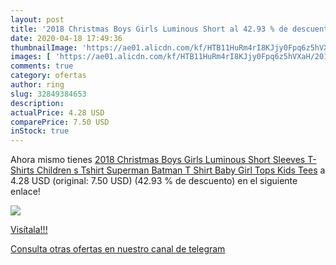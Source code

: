 ```yaml
---
layout: post
title: '2018 Christmas Boys Girls Luminous Short al 42.93 % de descuento'
date: 2020-04-18 17:49:36
thumbnailImage: 'https://ae01.alicdn.com/kf/HTB11HuRm4rI8KJjy0Fpq6z5hVXaH/2018-Christmas-Boys-Girls-Luminous-Short-Sleeves-T-Shirts-Children-s-Tshirt-Superman-Batman-T-Shirt.jpg_350x350._SL200_.jpg'
images: [ 'https://ae01.alicdn.com/kf/HTB11HuRm4rI8KJjy0Fpq6z5hVXaH/2018-Christmas-Boys-Girls-Luminous-Short-Sleeves-T-Shirts-Children-s-Tshirt-Superman-Batman-T-Shirt.jpg_350x350._SL200_.jpg' ]
comments: true
category: ofertas
author: ring
slug: 32849384653
description:
actualPrice: 4.28 USD
comparePrice: 7.50 USD
inStock: true
---
```


Ahora mismo tienes [2018 Christmas Boys Girls Luminous Short Sleeves T-Shirts Children s Tshirt Superman Batman T Shirt Baby Girl Tops Kids Tees](https://www.amazon.com/dp/32849384653/?tag=redken08-20) a 4.28 USD (original: 7.50 USD) (42.93 %  de descuento) en el siguiente enlace!

[![](https://ae01.alicdn.com/kf/HTB11HuRm4rI8KJjy0Fpq6z5hVXaH/2018-Christmas-Boys-Girls-Luminous-Short-Sleeves-T-Shirts-Children-s-Tshirt-Superman-Batman-T-Shirt.jpg_350x350._SL200_.jpg)](https://www.amazon.com/dp/32849384653/?tag=redken08-20)

[Visítala!!!](https://www.amazon.com/dp/32849384653/?tag=redken08-20)

[Consulta otras ofertas en nuestro canal de telegram](https://t.me/s/ofertas25)
